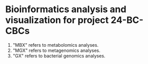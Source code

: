 # Bioinformatics analysis and visualization for project 24-BC-CBCs
1. "MBX" refers to metabolomics analyses.
2. "MGX" refers to metagenomics analyses.
3. "GX" refers to bacterial genomics analyses.
